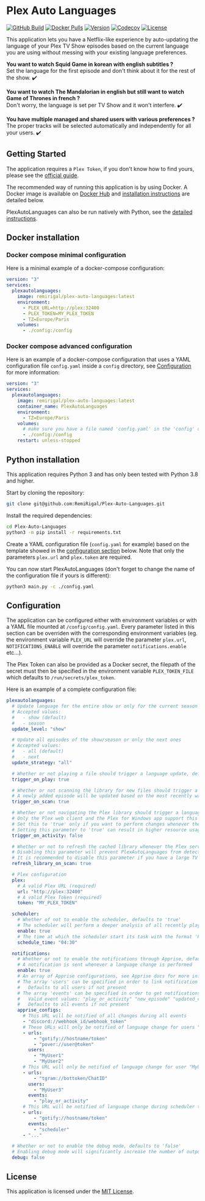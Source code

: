 # Plex Auto Languages

[![GitHub Build](https://img.shields.io/github/actions/workflow/status/RemiRigal/Plex-Auto-Languages/dockerhub_build_push.yml?branch=master&style=flat-square)](https://github.com/RemiRigal/Plex-Auto-Languages/actions/workflows/dockerhub_build_push.yml)
[![Docker Pulls](https://img.shields.io/docker/pulls/remirigal/plex-auto-languages?style=flat-square)](https://hub.docker.com/r/remirigal/plex-auto-languages)
[![Version](https://img.shields.io/github/v/tag/RemiRigal/Plex-Auto-Languages?style=flat-square&label=version)](https://github.com/RemiRigal/Plex-Auto-Languages/tags)
[![Codecov](https://img.shields.io/codecov/c/gh/RemiRigal/Plex-Auto-Languages/master?style=flat-square&logo=codecov)](https://app.codecov.io/gh/RemiRigal/Plex-Auto-Languages)
[![License](https://img.shields.io/github/license/RemiRigal/Plex-Auto-Languages?style=flat-square)](https://github.com/RemiRigal/Plex-Auto-Languages/blob/master/LICENSE)

This application lets you have a Netflix-like experience by auto-updating the language of your Plex TV Show episodes based on the current language you are using without messing with your existing language preferences.  

**You want to watch Squid Game in korean with english subtitles ?**  
Set the language for the first episode and don't think about it for the rest of the show. :heavy_check_mark:

**You want to watch The Mandalorian in english but still want to watch Game of Thrones in french ?**  
Don't worry, the language is set per TV Show and it won't interfere. :heavy_check_mark:

**You have multiple managed and shared users with various preferences ?**  
The proper tracks will be selected automatically and independently for all your users. :heavy_check_mark:


## Getting Started

The application requires a `Plex Token`, if you don't know how to find yours, please see the [official guide](https://support.plex.tv/articles/204059436-finding-an-authentication-token-x-plex-token/).

The recommended way of running this application is by using Docker. A Docker image is available on [Docker Hub](https://hub.docker.com/r/remirigal/plex-auto-languages) and [installation instructions](#docker-installation) are detailed below.

PlexAutoLanguages can also be run natively with Python, see the [detailed instructions](#python-installation).


## Docker installation

### Docker compose minimal configuration

Here is a minimal example of a docker-compose configuration:
```yaml
version: "3"
services:
  plexautolanguages:
    image: remirigal/plex-auto-languages:latest
    environment:
      - PLEX_URL=http://plex:32400
      - PLEX_TOKEN=MY_PLEX_TOKEN
      - TZ=Europe/Paris
    volumes:
      - ./config:/config
```

### Docker compose advanced configuration

Here is an example of a docker-compose configuration that uses a YAML configuration file `config.yaml` inside a `config` directory, see [Configuration](#configuration) for more information:
```yaml
version: "3"
services:
  plexautolanguages:
    image: remirigal/plex-auto-languages:latest
    container_name: PlexAutoLanguages
    environment:
      - TZ=Europe/Paris
    volumes:
      # make sure you have a file named 'config.yaml' in the 'config' dir
      - ./config:/config
    restart: unless-stopped
```


## Python installation

This application requires Python 3 and has only been tested with Python 3.8 and higher.

Start by cloning the repository:
```bash
git clone git@github.com:RemiRigal/Plex-Auto-Languages.git
```

Install the required dependencies:
```bash
cd Plex-Auto-Languages
python3 -m pip install -r requirements.txt
```

Create a YAML configuration file (`config.yaml` for example) based on the template showed in the [configuration section](#configuration) below. Note that only the parameters `plex.url` and `plex.token` are required.

You can now start PlexAutoLanguages (don't forget to change the name of the configuration file if yours is different):
```bash
python3 main.py -c ./config.yaml
```



## Configuration

The application can be configured either with environment variables or with a YAML file mounted at `/config/config.yaml`. Every parameter listed in this section can be overriden with the corresponding environment variables (eg. the environment variable `PLEX_URL` will override the parameter `plex.url`, `NOTIFICATIONS_ENABLE` will override the parameter `notifications.enable` etc...).

The Plex Token can also be provided as a Docker secret, the filepath of the secret must then be specified in the environment variable `PLEX_TOKEN_FILE` which defaults to `/run/secrets/plex_token`.

Here is an example of a complete configuration file:
```yaml
plexautolanguages:
  # Update language for the entire show or only for the current season
  # Accepted values:
  #   - show (default)
  #   - season
  update_level: "show"

  # Update all episodes of the show/season or only the next ones
  # Accepted values:
  #   - all (default)
  #   - next
  update_strategy: "all"

  # Whether or not playing a file should trigger a language update, defaults to 'true'
  trigger_on_play: true

  # Whether or not scanning the library for new files should trigger a language update, defaults to 'true'
  # A newly added episode will be updated based on the most recently watched episode, or the first episode of the show if it has never been watched
  trigger_on_scan: true

  # Whether or not navigating the Plex library should trigger a language update, defaults to 'false'
  # Only the Plex web client and the Plex for Windows app support this feature
  # Set this to 'true' only if you want to perform changes whenever the default track of an episode is updated, even when the episode is not played.
  # Setting this parameter to 'true' can result in higher resource usage.
  trigger_on_activity: false

  # Whether or not to refresh the cached library whenever the Plex server scans its own library, defaults to 'true'
  # Disabling this parameter will prevent PlexAutoLanguages from detecting updated files for an already existing episode
  # It is recommended to disable this parameter if you have a large TV Show library (10k+ episodes)
  refresh_library_on_scan: true

  # Plex configuration
  plex:
    # A valid Plex URL (required)
    url: "http://plex:32400"
    # A valid Plex Token (required)
    token: "MY_PLEX_TOKEN"

  scheduler:
    # Whether of not to enable the scheduler, defaults to 'true'
    # The scheduler will perform a deeper analysis of all recently played TV Shows
    enable: true
    # The time at which the scheduler start its task with the format 'HH:MM', defaults to '02:00'
    schedule_time: "04:30"

  notifications:
    # Whether or not to enable the notifications through Apprise, defaults to 'false'
    # A notification is sent whenever a language change is performed
    enable: true
    # An array of Apprise configurations, see Apprise docs for more information: https://github.com/caronc/apprise
    # The array 'users' can be specified in order to link notification URLs with specific users
    #   Defaults to all users if not present
    # The array 'events' can be specified in order to get notifications only for specific events
    #   Valid event values: "play_or_activity" "new_episode" "updated_episode" "scheduler"
    #   Defaults to all events if not present
    apprise_configs:
      # This URL will be notified of all changes during all events
      - "discord://webhook_id/webhook_token"
      # These URLs will only be notified of language change for users "MyUser1" and "MyUser2"
      - urls:
          - "gotify://hostname/token"
          - "pover://user@token"
        users:
          - "MyUser1"
          - "MyUser2"
      # This URL will only be notified of language change for user "MyUser3" during play or activity events
      - urls:
          - "tgram://bottoken/ChatID"
        users:
          - "MyUser3"
        events:
          - "play_or_activity"
      # This URL will be notified of language change during scheduler tasks only
      - urls:
          - "gotify://hostname/token"
        events:
          - "scheduler"
      - "..."

  # Whether or not to enable the debug mode, defaults to 'false'
  # Enabling debug mode will significantly increase the number of output logs
  debug: false
```

## License

This application is licensed under the [MIT License](LICENSE).

